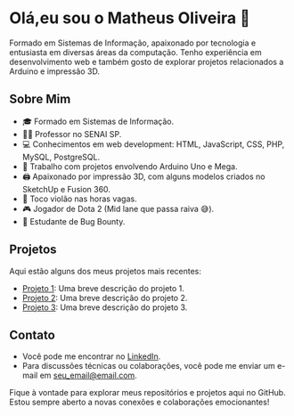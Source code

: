 # Olá,eu sou o Matheus Oliveira 👋

Formado em Sistemas de Informação, apaixonado por tecnologia e entusiasta em diversas áreas da computação. Tenho experiência em desenvolvimento web e também gosto de explorar projetos relacionados a Arduino e impressão 3D.

## Sobre Mim

- 🎓 Formado em Sistemas de Informação.
- 👨‍🏫 Professor no SENAI SP.
- 💻 Conhecimentos em web development: HTML, JavaScript, CSS, PHP, MySQL, PostgreSQL.
- 🤖 Trabalho com projetos envolvendo Arduino Uno e Mega.
- 🖨️ Apaixonado por impressão 3D, com alguns modelos criados no SketchUp e Fusion 360.
- 🎸 Toco violão nas horas vagas.
- 🎮 Jogador de Dota 2 (Mid lane que passa raiva 😅).
- 🐛 Estudante de Bug Bounty.

## Projetos

Aqui estão alguns dos meus projetos mais recentes:

- [Projeto 1](link_para_o_projeto1): Uma breve descrição do projeto 1.
- [Projeto 2](link_para_o_projeto2): Uma breve descrição do projeto 2.
- [Projeto 3](link_para_o_projeto3): Uma breve descrição do projeto 3.

## Contato

- Você pode me encontrar no [LinkedIn](link_para_o_seu_perfil_do_LinkedIn).
- Para discussões técnicas ou colaborações, você pode me enviar um e-mail em [seu_email@email.com](mailto:seu_email@email.com).

Fique à vontade para explorar meus repositórios e projetos aqui no GitHub. Estou sempre aberto a novas conexões e colaborações emocionantes!

